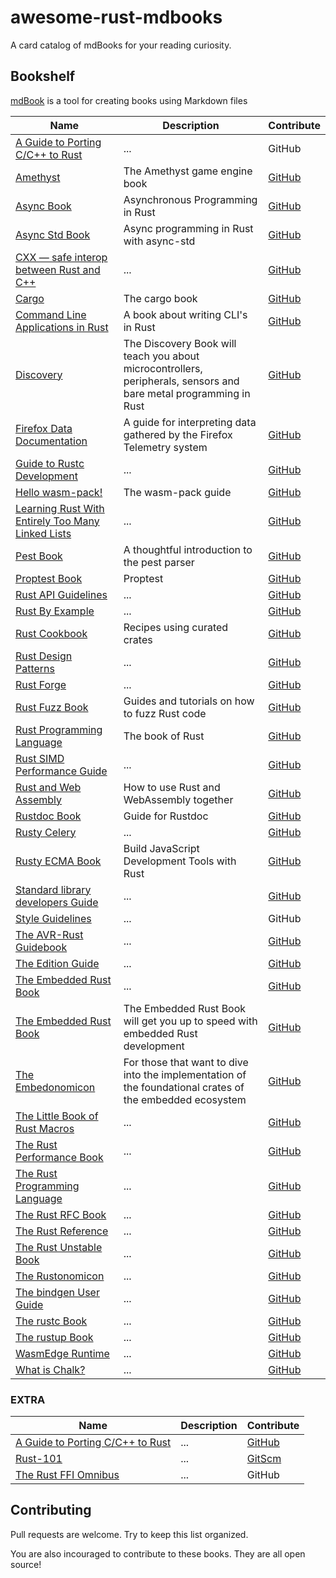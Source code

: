 # awesome-rust-mdbooks

A card catalog of mdBooks for your reading curiosity.

## Bookshelf

[mdBook](https://rust-lang.github.io/mdBook) is a tool for creating books using Markdown files

| Name | Description | Contribute |
| - | - | - |
| [A Guide to Porting C/C++ to Rust](https://locka99.gitbooks.io/a-guide-to-porting-c-to-rust/content) | ... | GitHub |
| [Amethyst](https://book.amethyst.rs/book) | The Amethyst game engine book | [GitHub](https://github.com/amethyst/amethyst) |
| [Async Book](https://rust-lang.github.io/async-book) | Asynchronous Programming in Rust | [GitHub](https://github.com/rust-lang/async-book) |
| [Async Std Book](https://book.async.rs) | Async programming in Rust with async-std | [GitHub](https://github.com/async-rs/async-std/tree/master/docs) |
| [CXX — safe interop between Rust and C++](https://cxx.rs) | ... | [GitHub](https://github.com/dtolnay/cxx) |
| [Cargo](https://doc.rust-lang.org/cargo) | The cargo book | [GitHub](https://github.com/rust-lang/cargo/tree/master/src/doc/src) |
| [Command Line Applications in Rust](https://rust-cli.github.io/book) | A book about writing CLI's in Rust | [GitHub](https://github.com/rust-cli/book) |
| [Discovery](https://docs.rust-embedded.org/discovery) | The Discovery Book will teach you about microcontrollers, peripherals, sensors and bare metal programming in Rust | [GitHub](https://github.com/rust-embedded/discovery) |
| [Firefox Data Documentation](https://docs.telemetry.mozilla.org) | A guide for interpreting data gathered by the Firefox Telemetry system | [GitHub](https://github.com/mozilla/data-docs) |
| [Guide to Rustc Development](https://rustc-dev-guide.rust-lang.org) | ... | [GitHub](https://github.com/rust-lang/rustc-dev-guide) |
| [Hello wasm-pack!](https://rustwasm.github.io/docs/wasm-pack) | The wasm-pack guide | [GitHub](https://github.com/rustwasm/wasm-pack/tree/master/docs/src) |
| [Learning Rust With Entirely Too Many Linked Lists](https://rust-unofficial.github.io/too-many-lists) | ... | [GitHub](https://github.com/rust-unofficial/too-many-lists) |
| [Pest Book](https://pest.rs/book) | A thoughtful introduction to the pest parser | [GitHub](https://github.com/pest-parser/book) |
| [Proptest Book](https://altsysrq.github.io/proptest-book/intro.html) | Proptest | [GitHub](https://github.com/AltSysrq/proptest/tree/master/book) |
| [Rust API Guidelines](https://rust-lang.github.io/api-guidelines) | ... | [GitHub](https://github.com/rust-lang/api-guidelines) |
| [Rust By Example](https://doc.rust-lang.org/rust-by-example) | ... | [GitHub](https://github.com/rust-lang/rust-by-example) |
| [Rust Cookbook](https://rust-lang-nursery.github.io/rust-cookbook) | Recipes using curated crates | [GitHub](https://github.com/rust-lang-nursery/rust-cookbook)
| [Rust Design Patterns](https://rust-unofficial.github.io/patterns) | ... | [GitHub](https://github.com/rust-unofficial/patterns) |
| [Rust Forge](https://forge.rust-lang.org) | ... | [GitHub](https://github.com/rust-lang/rust-forge) |
| [Rust Fuzz Book](https://rust-fuzz.github.io/book) | Guides and tutorials on how to fuzz Rust code | [GitHub](https://github.com/rust-fuzz/book) |
| [Rust Programming Language](https://doc.rust-lang.org/book/2018-edition/foreword.html) | The book of Rust | [GitHub](https://github.com/rust-lang/book) |
| [Rust SIMD Performance Guide](https://rust-lang.github.io/packed_simd/perf-guide) | ... | [GitHub](https://github.com/rust-lang/packed_simd/tree/master/perf-guide) |
| [Rust and Web Assembly](https://rustwasm.github.io/docs/book) | How to use Rust and WebAssembly together | [GitHub](https://github.com/rustwasm/book) |
| [Rustdoc Book](https://doc.rust-lang.org/rustdoc) | Guide for Rustdoc | [GitHub](https://github.com/rust-lang/rust/tree/master/src/doc/rustdoc) |
| [Rusty Celery](https://rusty-celery.github.io) | ... | [GitHub](https://github.com/rusty-celery/rusty-celery.github.io) |
| [Rusty ECMA Book](https://rusty-ecma.github.io/rusty-ecma-book) | Build JavaScript Development Tools with Rust | [GitHub](https://github.com/freemasen/rusty-ecma-book) |
| [Standard library developers Guide](https://std-dev-guide.rust-lang.org) | ... | [GitHub](https://github.com/rust-lang/std-dev-guide) |
| [Style Guidelines](https://doc.rust-lang.org/1.0.0/style) | ... | GitHub |
| [The AVR-Rust Guidebook](https://book.avr-rust.com) | ... | [GitHub](https://github.com/avr-rust/book.avr-rust.com) |
| [The Edition Guide](https://doc.rust-lang.org/edition-guide) | ... | [GitHub](https://github.com/rust-lang/edition-guide) |
| [The Embedded Rust Book](https://doc.rust-lang.org/stable/embedded-book) | ... | [GitHub](https://github.com/rust-embedded/book) |
| [The Embedded Rust Book](https://docs.rust-embedded.org/book) | The Embedded Rust Book will get you up to speed with embedded Rust development | [GitHub](https://github.com/rust-embedded/book) |
| [The Embedonomicon](https://docs.rust-embedded.org/embedonomicon) | For those that want to dive into the implementation of the foundational crates of the embedded ecosystem | [GitHub](https://github.com/rust-embedded/embedonomicon) |
| [The Little Book of Rust Macros](https://danielkeep.github.io/tlborm/book) | ... | [GitHub](https://github.com/DanielKeep/tlborm) |
| [The Rust Performance Book](https://nnethercote.github.io/perf-book) | ... | [GitHub](https://github.com/nnethercote/perf-book) |
| [The Rust Programming Language](https://doc.rust-lang.org/book) | ... | [GitHub](https://github.com/rust-lang/book) |
| [The Rust RFC Book](https://rust-lang.github.io/rfcs) | ... | [GitHub](https://github.com/rust-lang/rfcs) |
| [The Rust Reference](https://doc.rust-lang.org/reference) | ... | [GitHub](https://github.com/rust-lang/reference) |
| [The Rust Unstable Book](https://doc.rust-lang.org/beta/unstable-book) | ... | [GitHub](https://github.com/rust-lang/rust/tree/master/src/doc/unstable-book) |
| [The Rustonomicon](https://doc.rust-lang.org/nomicon) | ... | [GitHub](https://github.com/rust-lang/nomicon) |
| [The bindgen User Guide](https://rust-lang.github.io/rust-bindgen) | ... | [GitHub](https://github.com/rust-lang/rust-bindgen/tree/master/book) |
| [The rustc Book](https://doc.rust-lang.org/rustc) | ... | [GitHub](https://github.com/rust-lang/rust/tree/master/src/doc/rustc) |
| [The rustup Book](https://rust-lang.github.io/rustup) | ... | [GitHub](https://github.com/rust-lang/rustup/tree/master/doc) |
| [WasmEdge Runtime](https://wasmedge.org/book/en) | ... | [GitHub](https://github.com/WasmEdge/WasmEdge) |
| [What is Chalk?](https://rust-lang.github.io/chalk/book) | ... | [GitHub](https://github.com/rust-lang/chalk/tree/master/book) |

### EXTRA

| Name | Description | Contribute |
| - | - | - |
| [A Guide to Porting C/C++ to Rust](https://locka99.gitbooks.io/a-guide-to-porting-c-to-rust/content/) | ... | [GitHub](https://github.com/shepmaster/rust-ffi-omnibus) |
| [Rust-101](https://www.ralfj.de/projects/rust-101/main.html) | ... | [GitScm](https://git.ralfj.de/rust-101.git) |
| [The Rust FFI Omnibus](https://jakegoulding.com/rust-ffi-omnibus/basics) | ... | GitHub |

## Contributing

Pull requests are welcome. Try to keep this list organized.

You are also incouraged to contribute to these books. They are all open source!
